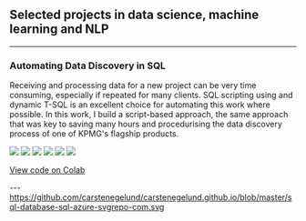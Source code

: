 ## Selected projects in data science, machine learning and NLP

---

### Automating Data Discovery in SQL
Receiving and processing data for a new project can be very time consuming, especially if repeated for many clients. SQL scripting using and dynamic T-SQL is an excellent choice for automating this work where possible. In this work, I build a script-based approach, the same approach that was key to saving many hours and procedurising the data discovery process of one of KPMG's flagship products.  

[![](https://img.shields.io/badge/SQL-white?logoUrl=https://github.com/carstenegelund/carstenegelund.github.io/raw/master/sql-database-sql-azure-svgrepo-com.svg)](#) 
[![](https://img.shields.io/badge/Python-white?logo=Python)](#) 
[![](https://img.shields.io/badge/Jupyter-white?logo=Jupyter)](#) 
[![](https://img.shields.io/badge/PyTorch-white?logo=pytorch)](#) 
[![](https://img.shields.io/badge/Twitter-white?logo=Twitter)](#) 
[![](https://img.shields.io/badge/HuggingFace_Transformers-white?logo=huggingface)](#)

[View code on Colab](https://colab.research.google.com/drive/1d_q0vUpgwmbN7imUcdsbuDwJ61OuBjvO?usp=sharing)

---https://github.com/carstenegelund/carstenegelund.github.io/blob/master/sql-database-sql-azure-svgrepo-com.svg
